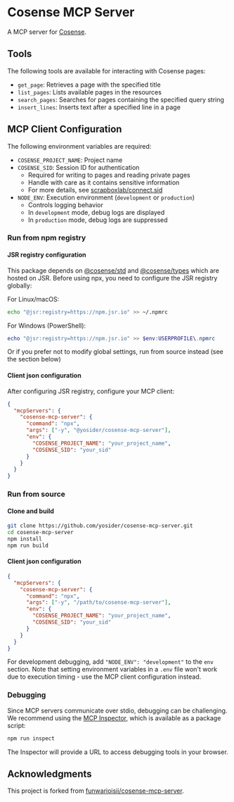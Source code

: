 # Cosense MCP Server

A MCP server for [Cosense](https://cosen.se).

## Tools

The following tools are available for interacting with Cosense pages:

- `get_page`: Retrieves a page with the specified title
- `list_pages`: Lists available pages in the resources
- `search_pages`: Searches for pages containing the specified query string
- `insert_lines`: Inserts text after a specified line in a page

## MCP Client Configuration

The following environment variables are required:

- `COSENSE_PROJECT_NAME`: Project name
- `COSENSE_SID`: Session ID for authentication
  - Required for writing to pages and reading private pages
  - Handle with care as it contains sensitive information
  - For more details, see [scrapboxlab/connect.sid](https://scrapbox.io/scrapboxlab/connect.sid)
- `NODE_ENV`: Execution environment (`development` or `production`)
  - Controls logging behavior
  - In `development` mode, debug logs are displayed
  - In `production` mode, debug logs are suppressed

### Run from npm registry

#### JSR registry configuration

This package depends on [@cosense/std](https://jsr.io/@cosense/std) and [@cosense/types](https://jsr.io/@cosense/types) which are hosted on JSR. Before using npx, you need to configure the JSR registry globally:

For Linux/macOS:

```bash
echo "@jsr:registry=https://npm.jsr.io" >> ~/.npmrc
```

For Windows (PowerShell):

```powershell
echo "@jsr:registry=https://npm.jsr.io" >> $env:USERPROFILE\.npmrc
```

Or if you prefer not to modify global settings, run from source instead (see the section below)

#### Client json configuration

After configuring JSR registry, configure your MCP client:

```json
{
  "mcpServers": {
    "cosense-mcp-server": {
      "command": "npx",
      "args": ["-y", "@yosider/cosense-mcp-server"],
      "env": {
        "COSENSE_PROJECT_NAME": "your_project_name",
        "COSENSE_SID": "your_sid"
      }
    }
  }
}
```

### Run from source

#### Clone and build

```bash
git clone https://github.com/yosider/cosense-mcp-server.git
cd cosense-mcp-server
npm install
npm run build
```

#### Client json configuration

```json
{
  "mcpServers": {
    "cosense-mcp-server": {
      "command": "npx",
      "args": ["-y", "/path/to/cosense-mcp-server"],
      "env": {
        "COSENSE_PROJECT_NAME": "your_project_name",
        "COSENSE_SID": "your_sid"
      }
    }
  }
}
```

For development debugging, add `"NODE_ENV": "development"` to the `env` section. Note that setting environment variables in a `.env` file won't work due to execution timing - use the MCP client configuration instead.

### Debugging

Since MCP servers communicate over stdio, debugging can be challenging. We recommend using the [MCP Inspector](https://github.com/modelcontextprotocol/inspector), which is available as a package script:

```bash
npm run inspect
```

The Inspector will provide a URL to access debugging tools in your browser.

## Acknowledgments

This project is forked from [funwarioisii/cosense-mcp-server](https://github.com/funwarioisii/cosense-mcp-server).
